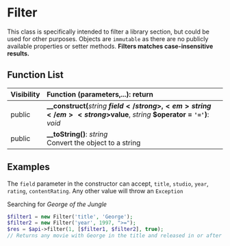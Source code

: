 # Filter

This class is specifically intended to filter a library section, but could be used for other purposes.  Objects are `immutable` as there are no publicly available properties or setter methods.  **Filters matches case-insensitive results.**

## Function List

| Visibility | Function (parameters,...): return |
| :--------- | :-------------------------------- |
| public | <strong>__construct(</strong><em>string</em> <strong>$field</strong>, <em>string</em> <strong>$value</strong>, <em>string</em> <strong>$operator = `'='`)</strong>: <em>void</em> |
| public | <strong>__toString()</strong>: <em>string</em><br />Convert the object to a string |

## Examples

The `field` parameter in the constructor can accept, `title`, `studio`, `year`, `rating`, `contentRating`.  Any other value will throw an `Exception`

Searching for *George of the Jungle*

```php
$filter1 = new Filter('title', 'George');
$filter2 = new Filter('year', 1997, ">=");
$res = $api->filter(1, [$filter1, $filter2], true);
// Returns any movie with George in the title and released in or after 1997
```